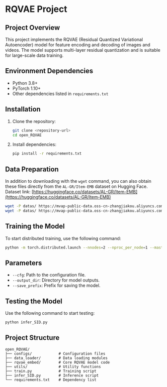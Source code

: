 # RQVAE Project

## Project Overview
This project implements the RQVAE (Residual Quantized Variational Autoencoder) model for feature encoding and decoding of images and videos. The model supports multi-layer residual quantization and is suitable for large-scale data training.

## Environment Dependencies
- Python 3.8+
- PyTorch 1.10+
- Other dependencies listed in `requirements.txt`

## Installation
1. Clone the repository:
   ```bash
   git clone <repository-url>
   cd open_RQVAE
   ```
2. Install dependencies:
   ```bash
   pip install -r requirements.txt
   ```

## Data Preparation
In addition to downloading with the `wget` command, you can also obtain these files directly from the `AL-GR/Item-EMB` dataset on Hugging Face.
Dataset link: [https://huggingface.co/datasets/AL-GR/Item-EMB](https://huggingface.co/datasets/AL-GR/Item-EMB)
   ```bash
   wget -P datas/ https://mvap-public-data.oss-cn-zhangjiakou.aliyuncs.com/ICLR_2026_data/reconstruct_data_mask.npz
   wget -P datas/ https://mvap-public-data.oss-cn-zhangjiakou.aliyuncs.com/ICLR_2026_data/contrastive_data_mask.npz
   ```


## Training the Model
To start distributed training, use the following command:
```bash
python -m torch.distributed.launch --nnodes=2 --nproc_per_node=1 --master_port=27646 train.py --output_dir=/path/to/output --save_prefix=MODEL_NAME --cfg=configs/rqvae_i2v.yml
```

## Parameters
- `--cfg`: Path to the configuration file.
- `--output_dir`: Directory for model outputs.
- `--save_prefix`: Prefix for saving the model.

## Testing the Model

Use the following command to start testing:

```bash
python infer_SID.py
```

## Project Structure
```
open_RQVAE/
├── configs/            # Configuration files
├── data_loader/        # Data loading modules
├── rqvae_embed/        # Core RQVAE model code
├── utils/              # Utility functions
├── train.py            # Training script
├── infer_SID.py        # Inference script
└── requirements.txt    # Dependency list
```
